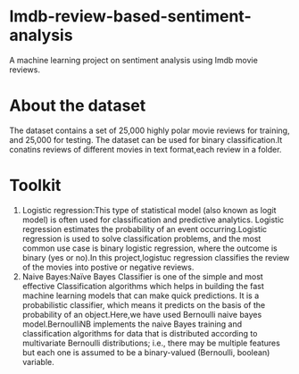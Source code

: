 # Imdb-review-based-sentiment-analysis
A machine learning project on sentiment analysis using Imdb movie reviews.

# About the dataset
The dataset contains a set of 25,000 highly polar movie reviews for training, and 25,000 for testing. The dataset can be used for binary classification.It conatins reviews of different movies in text format,each review in a folder.

# Toolkit
1) Logistic regression:This type of statistical model (also known as logit model) is often used for classification and predictive analytics. Logistic regression estimates the probability of an event occurring.Logistic regression is used to solve classification problems, and the most common use case is binary logistic regression, where the outcome is binary (yes or no).In this project,logistuc regression classifies the review of the movies into postive or negative reviews.
2) Naive Bayes:Naïve Bayes Classifier is one of the simple and most effective Classification algorithms which helps in building the fast machine learning models that can make quick predictions. It is a probabilistic classifier, which means it predicts on the basis of the probability of an object.Here,we have used Bernoulli naive bayes model.BernoulliNB implements the naive Bayes training and classification algorithms for data that is distributed according to multivariate Bernoulli distributions; i.e., there may be multiple features but each one is assumed to be a binary-valued (Bernoulli, boolean) variable.
